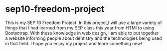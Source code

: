 # sep10-freedom-project
This is my SEP 10 Freedom Project. In this project,I will use a large variety of things that I had learned from my SEP class this year from HTMl to using Bootsctrap. With these knowledge in web design, I am able to put together a website informing people about dentistry and the technologies being used in that field. I hope you enjoy my project and learn something new!
